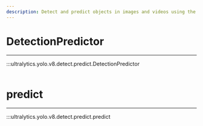 ```yaml
---
description: Detect and predict objects in images and videos using the Ultralytics YOLO v8 model with DetectionPredictor.
---
```


# DetectionPredictor
---
:::ultralytics.yolo.v8.detect.predict.DetectionPredictor
<br><br>

# predict
---
:::ultralytics.yolo.v8.detect.predict.predict
<br><br>
